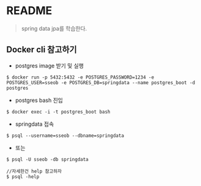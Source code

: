 # README

> spring data jpa를 학습한다.

## Docker cli 참고하기
- postgres image 받기 및 실행 
```
$ docker run -p 5432:5432 -e POSTGRES_PASSWORD=1234 -e POSTGRES_USER=sseob -e POSTGRES_DB=springdata --name postgres_boot -d postgres
```

- postgres bash 진입
```
$ docker exec -i -t postgres_boot bash
```

- springdata 접속
```
$ psql --username=sseob --dbname=springdata
```
- 또는
```
$ psql -U sseob -db springdata

//자세한건 help 참고하자
$ psql -help 
```




